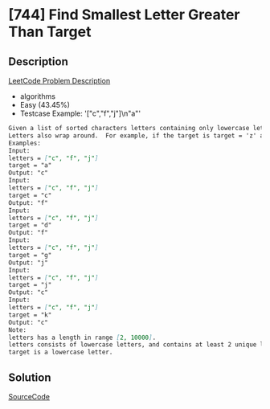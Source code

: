 # [744] Find Smallest Letter Greater Than Target

## Description

[LeetCode Problem Description](https://leetcode.com/problems/find-smallest-letter-greater-than-target/description/)

* algorithms
* Easy (43.45%)
* Testcase Example:  '["c","f","j"]\n"a"'

```md
Given a list of sorted characters letters containing only lowercase letters, and given a target letter target, find the smallest element in the list that is larger than the given target.
Letters also wrap around.  For example, if the target is target = 'z' and letters = ['a', 'b'], the answer is 'a'.
Examples:
Input:
letters = ["c", "f", "j"]
target = "a"
Output: "c"
Input:
letters = ["c", "f", "j"]
target = "c"
Output: "f"
Input:
letters = ["c", "f", "j"]
target = "d"
Output: "f"
Input:
letters = ["c", "f", "j"]
target = "g"
Output: "j"
Input:
letters = ["c", "f", "j"]
target = "j"
Output: "c"
Input:
letters = ["c", "f", "j"]
target = "k"
Output: "c"
Note:
letters has a length in range [2, 10000].
letters consists of lowercase letters, and contains at least 2 unique letters.
target is a lowercase letter.

```

## Solution

[SourceCode](./solution.js)